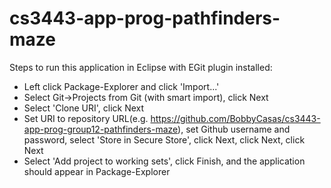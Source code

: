 # cs3443-app-prog-pathfinders-maze
Steps to run this application in Eclipse with EGit plugin installed:
- Left click Package-Explorer and click 'Import...'
- Select Git->Projects from Git (with smart import), click Next
- Select 'Clone URI', click Next
- Set URI to repository URL(e.g. https://github.com/BobbyCasas/cs3443-app-prog-group12-pathfinders-maze), set Github username and password, select 'Store in Secure Store', click Next, click Next, click Next
- Select 'Add project to working sets', click Finish, and the application should appear in Package-Explorer
